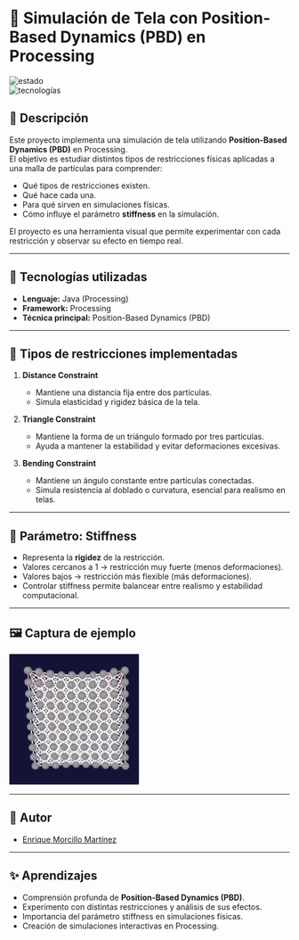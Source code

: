 # 🧵 Simulación de Tela con Position-Based Dynamics (PBD) en Processing

![estado](https://img.shields.io/badge/estado-completado-brightgreen)  
![tecnologías](https://img.shields.io/badge/tecnologías-Processing_PBD-orange)

## 📌 Descripción  

Este proyecto implementa una simulación de tela utilizando **Position-Based Dynamics (PBD)** en Processing.  
El objetivo es estudiar distintos tipos de restricciones físicas aplicadas a una malla de partículas para comprender:  
- Qué tipos de restricciones existen.  
- Qué hace cada una.  
- Para qué sirven en simulaciones físicas.  
- Cómo influye el parámetro **stiffness** en la simulación.  

El proyecto es una herramienta visual que permite experimentar con cada restricción y observar su efecto en tiempo real.  

---

## 🚀 Tecnologías utilizadas  

- **Lenguaje:** Java (Processing)  
- **Framework:** Processing  
- **Técnica principal:** Position-Based Dynamics (PBD)  

---

## 🧩 Tipos de restricciones implementadas  

1. **Distance Constraint**  
   - Mantiene una distancia fija entre dos partículas.  
   - Simula elasticidad y rigidez básica de la tela.  

2. **Triangle Constraint**  
   - Mantiene la forma de un triángulo formado por tres partículas.  
   - Ayuda a mantener la estabilidad y evitar deformaciones excesivas.  

3. **Bending Constraint**  
   - Mantiene un ángulo constante entre partículas conectadas.  
   - Simula resistencia al doblado o curvatura, esencial para realismo en telas.  

---

## 🔧 Parámetro: Stiffness  

- Representa la **rigidez** de la restricción.  
- Valores cercanos a 1 → restricción muy fuerte (menos deformaciones).  
- Valores bajos → restricción más flexible (más deformaciones).  
- Controlar stiffness permite balancear entre realismo y estabilidad computacional.  

---

## 🖼️ Captura de ejemplo  

![Tela PBD](./Malla.png)  

---

## 👤 Autor  

- [Enrique Morcillo Martínez](https://github.com/kitex03)  

---

## ✨ Aprendizajes  

- Comprensión profunda de **Position-Based Dynamics (PBD)**.  
- Experimento con distintas restricciones y análisis de sus efectos.  
- Importancia del parámetro stiffness en simulaciones físicas.  
- Creación de simulaciones interactivas en Processing.  


